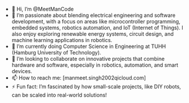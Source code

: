 - 👋 Hi, I’m @MeetManCode
- 👀 I’m passionate about blending electrical engineering and software development, with a focus on areas like microcontroller programming, embedded systems, robotics automation, and IoT (Internet of Things). I also enjoy exploring renewable energy systems, circuit design, and machine learning applications in robotics.
- 🌱 I’m currently doing Computer Science in Engineering at TUHH (Hamburg University of Technology).
- 💞️ I’m looking to collaborate on innovative projects that combine hardware and software, especially in robotics, automation, and smart devices.
- 📫 How to reach me: [manmeet.singh2002qicloud.com]
- ⚡ Fun fact: I’m fascinated by how small-scale projects, like DIY robots, can be scaled into real-world solutions!

<!---
MeetManCode/MeetManCode is a ✨ special ✨ repository because its `README.md` (this file) appears on your GitHub profile.
You can click the Preview link to take a look at your changes.
--->
